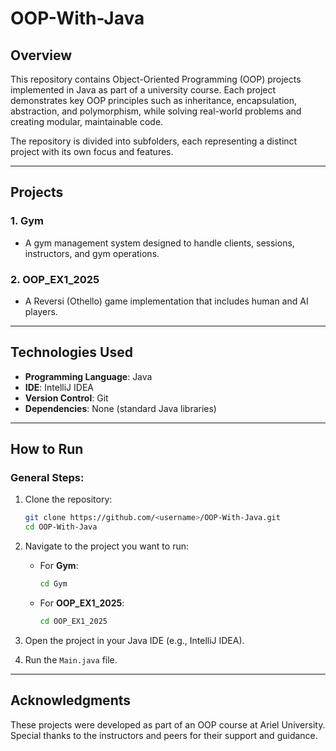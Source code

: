 # OOP-With-Java

## Overview

This repository contains Object-Oriented Programming (OOP) projects implemented in Java as part of a university course. Each project demonstrates key OOP principles such as inheritance, encapsulation, abstraction, and polymorphism, while solving real-world problems and creating modular, maintainable code.

The repository is divided into subfolders, each representing a distinct project with its own focus and features.

---

## Projects

### 1. **Gym**
   - A gym management system designed to handle clients, sessions, instructors, and gym operations.
   
### 2. **OOP_EX1_2025**
   - A Reversi (Othello) game implementation that includes human and AI players.
     
---

## Technologies Used

- **Programming Language**: Java
- **IDE**: IntelliJ IDEA
- **Version Control**: Git
- **Dependencies**: None (standard Java libraries)

---

## How to Run

### General Steps:
1. Clone the repository:
   ```bash
   git clone https://github.com/<username>/OOP-With-Java.git
   cd OOP-With-Java
   ```

2. Navigate to the project you want to run:
   - For **Gym**: 
     ```bash
     cd Gym
     ```
   - For **OOP_EX1_2025**:
     ```bash
     cd OOP_EX1_2025
     ```

3. Open the project in your Java IDE (e.g., IntelliJ IDEA).

4. Run the `Main.java` file.

---

## Acknowledgments

These projects were developed as part of an OOP course at Ariel University. Special thanks to the instructors and peers for their support and guidance.

